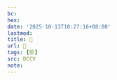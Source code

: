 ```yaml
---
bc:
hex:
date: '2025-10-13T10:27:16+08:00'
lastmod:
title: 􃌶
url: 􃌶
tags: [胗]
src: DCCV
note:
---
```

